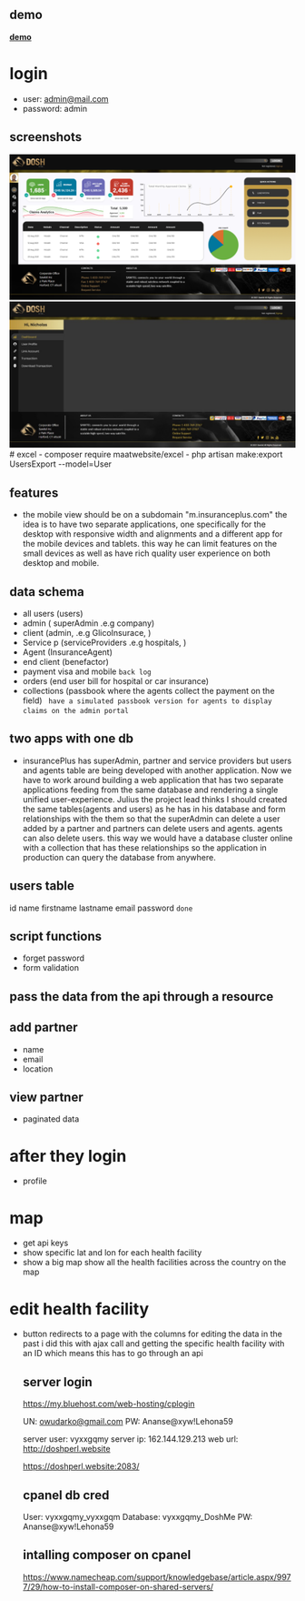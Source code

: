 ## demo

**[demo](http://doshperl.website/)**
# login
 - user: admin@mail.com
 - password: admin
## screenshots
<img src="dashboard-screenshot-1.png">
<img src="dashboard-screenshot-2.jpeg">
# excel
 - composer require maatwebsite/excel
 - php artisan make:export UsersExport --model=User




##  features
- the mobile view should be on a subdomain "m.insuranceplus.com" the idea is to have two separate applications, one specifically for the desktop with responsive width and alignments and a different app for the mobile devices and tablets. this way he can limit features on the small devices as well as have rich quality user experience on both desktop and mobile.
  
## data schema
 - all users (users)
 - admin     ( superAdmin .e.g company)
 - client     (admin, .e.g GlicoInsurace,  )
 - Service p  (serviceProviders .e.g hospitals, )
 - Agent       (InsuranceAgent)
 - end client  (benefactor)
 - payment visa and mobile  ``` back log ```
 - orders    (end user bill for hospital or car insurance)
 - collections  (passbook where the agents collect the payment on the field)
   ``` have a simulated passbook version for agents to display claims on the admin portal``` 

## two apps with one db
- insurancePlus has superAdmin, partner and service providers but users and agents table are being developed with another application. Now we have to work around building a web application that has two separate applications feeding from the same database and rendering a single unified user-experience. Julius the project lead thinks I should created the same tables(agents and users)  as he has in his database and form relationships with the them so that the superAdmin can delete a user added by a partner and partners can delete users and agents. agents can also delete users. this way we would have a database cluster online with a collection that has these relationships so the application in production can query the database from anywhere. 

## users table
  id name firstname lastname email password  `` done ``

## script functions
 - forget password 
 - form validation
  

## pass the data from the api through a resource



## add partner 
 
 - name
 - email
 - location

## view partner 
-  paginated data
  
  # after they login
 - profile 

  # map
 - get api keys
 - show specific lat and lon for each health facility 
 - show a big map show all the health facilities across the country on the map 


# edit health facility
- button redirects to a page with the columns for editing the data
  in the past i did this with ajax call and getting the specific health facility with an ID
  which means this has to go through an api

  ## server login
  https://my.bluehost.com/web-hosting/cplogin

  UN: owudarko@gmail.com
  PW: Ananse@xyw!Lehona59

  server user: vyxxgqmy
  server ip: 162.144.129.213
  web url: http://doshperl.website

  https://doshperl.website:2083/

  ## cpanel db cred
  User: vyxxgqmy_vyxxgqm
  Database: vyxxgqmy_DoshMe
  PW: Ananse@xyw!Lehona59

  ## intalling composer on cpanel
  https://www.namecheap.com/support/knowledgebase/article.aspx/9977/29/how-to-install-composer-on-shared-servers/

